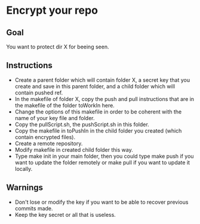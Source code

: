 # Encrypt your repo

## Goal

You want to protect dir X for beeing seen.

## Instructions

* Create a parent folder which will contain folder X, a secret key that you create and save in this parent folder, and a child folder which will contain pushed ref.
* In the makefile of folder X, copy the push and pull instructions that are in the makefile of the folder toWorkIn here.
* Change the options of this makefile in order to be coherent with the name of your key file and folder.
* Copy the pullScript.sh, the pushScript.sh in this folder.
* Copy the makefile in toPushIn in the child folder you created (which contain encrypted files).
* Create a remote repository.
* Modify makefile in created child folder this way.
* Type make init in your main folder, then you could type make push if you want to update the folder remotely or make pull if you want to update it locally.

## Warnings

* Don't lose or modify the key if you want to be able to recover previous commits made.
* Keep the key secret or all that is useless.
